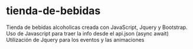# tienda-de-bebidas
Tienda de bebidas alcoholicas creada con JavaScript, Jquery y Bootstrap. 
Uso de Javascript para traer la info desde el api.json (async await)
Utilización de Jquery para los eventos y las animaciones
